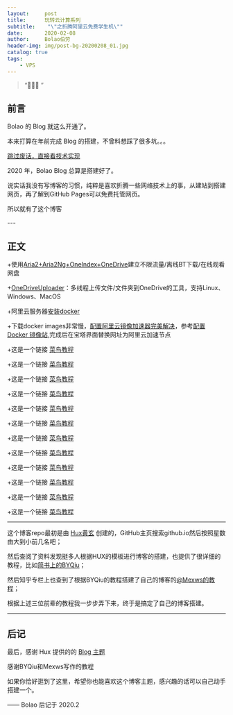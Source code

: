 ```yaml
---
layout:     post
title:      玩转云计算系列
subtitle:    "\"之折腾阿里云免费学生机\""
date:       2020-02-08
author:     Bolao伯劳
header-img: img/post-bg-20200208_01.jpg
catalog: true
tags:
    - VPS
---
```


> “🙉🙉🙉 ”


## 前言

Bolao 的 Blog 就这么开通了。

本来打算在年前完成 Blog 的搭建，不曾料想踩了很多坑。。。

[跳过废话，直接看技术实现 ](#build) 

2020 年，Bolao Blog 总算是搭建好了。

说实话我没有写博客的习惯，纯粹是喜欢折腾一些网络技术上的事，从建站到搭建网页，再了解到GitHub Pages可以免费托管网页。

所以就有了这个博客

<p id = "build"></p>
---

## 正文

+使用[Aria2+Aria2Ng+OneIndex+OneDrive](https://www.moerats.com/archives/700/)建立不限流量/离线BT下载/在线观看网盘

+[OneDriveUploader](https://zhujiwiki.com/16661/)：多线程上传文件/文件夹到OneDrive的工具，支持Linux、Windows、MacOS

+阿里云服务器[安装docker](https://yq.aliyun.com/articles/110806?spm=5176.8351553.0.0.3f491991aRC9Xu)

+下载docker images非常慢，[配置阿里云镜像加速器完美解决](https://blog.csdn.net/niukaoying6674/article/details/87788282)，参考[配置 Docker 镜像站](https://www.daocloud.io/mirror#accelerator-doc),完成后在宝塔界面替换网址为阿里云加速节点

+这是一个链接 [菜鸟教程](https://www.runoob.com)

+这是一个链接 [菜鸟教程](https://www.runoob.com)

+这是一个链接 [菜鸟教程](https://www.runoob.com)

+这是一个链接 [菜鸟教程](https://www.runoob.com)

+这是一个链接 [菜鸟教程](https://www.runoob.com)

+这是一个链接 [菜鸟教程](https://www.runoob.com)

+这是一个链接 [菜鸟教程](https://www.runoob.com)

+这是一个链接 [菜鸟教程](https://www.runoob.com)

+这是一个链接 [菜鸟教程](https://www.runoob.com)

+这是一个链接 [菜鸟教程](https://www.runoob.com)

+这是一个链接 [菜鸟教程](https://www.runoob.com)

+这是一个链接 [菜鸟教程](https://www.runoob.com)


---


这个博客repo最初是由 [Hux黄玄](https://huangxuan.me/) 创建的，GitHub主页搜索github.io然后按照星数由大到小前几名吧；

然后查阅了资料发现挺多人根据HUX的模板进行博客的搭建，也提供了很详细的教程，比如[简书上的BYQiu](https://www.jianshu.com/p/e68fba58f75c)；

然后知乎专栏上也查到了根据BYQiu的教程搭建了自己的博客的[@Mexws的教程](https://zhuanlan.zhihu.com/p/77327461)；

根据上述三位前辈的教程我一步步弄下来，终于是搞定了自己的博客搭建。



---


## 后记

最后，感谢 Hux 提供的的 [Blog 主题](https://github.com/Huxpro/huxpro.github.io)

感谢BYQiu和Mexws写作的教程

如果你恰好逛到了这里，希望你也能喜欢这个博客主题，感兴趣的话可以自己动手搭建一个。

—— Bolao 后记于 2020.2


